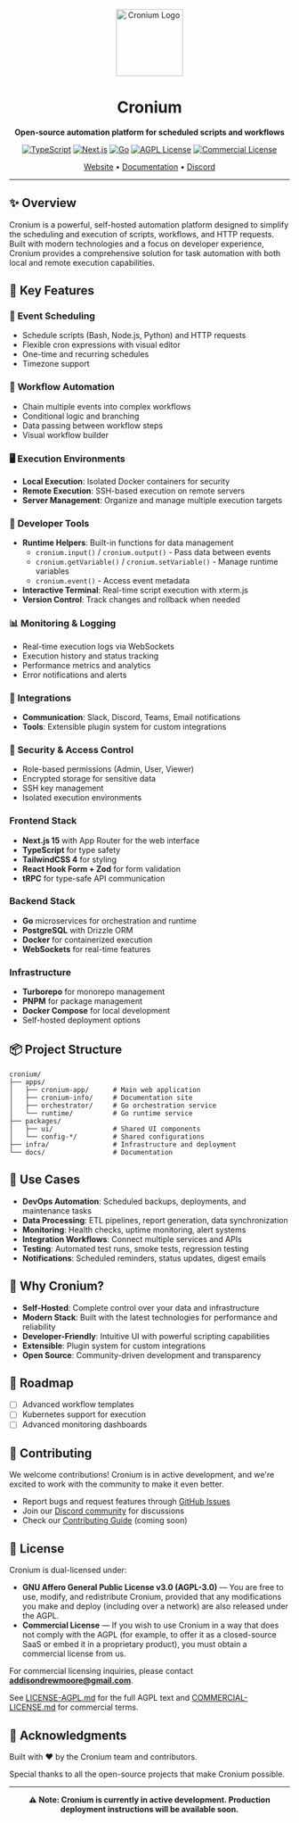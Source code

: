 <div align="center">
  <img src="apps/cronium-info/public/logo.svg" alt="Cronium Logo" width="120" height="120" />
  
  # Cronium
  
  **Open-source automation platform for scheduled scripts and workflows**
  
  [![TypeScript](https://img.shields.io/badge/TypeScript-5.0+-blue.svg)](https://www.typescriptlang.org/)
  [![Next.js](https://img.shields.io/badge/Next.js-15-black.svg)](https://nextjs.org/)
  [![Go](https://img.shields.io/badge/Go-1.21+-00ADD8.svg)](https://golang.org/)
  [![AGPL License](https://img.shields.io/badge/license-AGPL-blue.svg)](LICENSE-AGPL.md)
  [![Commercial License](https://img.shields.io/badge/license-Commercial-blue.svg)](COMMERCIAL-LICENSE.md)
  
  [Website](https://cronium.app) • [Documentation](https://cronium.app/docs) • [Discord](https://discord.gg/cronium)
</div>

---

## ✨ Overview

Cronium is a powerful, self-hosted automation platform designed to simplify the scheduling and execution of scripts, workflows, and HTTP requests. Built with modern technologies and a focus on developer experience, Cronium provides a comprehensive solution for task automation with both local and remote execution capabilities.

## 🚀 Key Features

### 📅 **Event Scheduling**

- Schedule scripts (Bash, Node.js, Python) and HTTP requests
- Flexible cron expressions with visual editor
- One-time and recurring schedules
- Timezone support

### 🔄 **Workflow Automation**

- Chain multiple events into complex workflows
- Conditional logic and branching
- Data passing between workflow steps
- Visual workflow builder

### 🖥️ **Execution Environments**

- **Local Execution**: Isolated Docker containers for security
- **Remote Execution**: SSH-based execution on remote servers
- **Server Management**: Organize and manage multiple execution targets

### 🔧 **Developer Tools**

- **Runtime Helpers**: Built-in functions for data management
  - `cronium.input()` / `cronium.output()` - Pass data between events
  - `cronium.getVariable()` / `cronium.setVariable()` - Manage runtime variables
  - `cronium.event()` - Access event metadata
- **Interactive Terminal**: Real-time script execution with xterm.js
- **Version Control**: Track changes and rollback when needed

### 📊 **Monitoring & Logging**

- Real-time execution logs via WebSockets
- Execution history and status tracking
- Performance metrics and analytics
- Error notifications and alerts

### 🔌 **Integrations**

- **Communication**: Slack, Discord, Teams, Email notifications
- **Tools**: Extensible plugin system for custom integrations

### 🔐 **Security & Access Control**

- Role-based permissions (Admin, User, Viewer)
- Encrypted storage for sensitive data
- SSH key management
- Isolated execution environments

### **Frontend Stack**

- **Next.js 15** with App Router for the web interface
- **TypeScript** for type safety
- **TailwindCSS 4** for styling
- **React Hook Form + Zod** for form validation
- **tRPC** for type-safe API communication

### **Backend Stack**

- **Go** microservices for orchestration and runtime
- **PostgreSQL** with Drizzle ORM
- **Docker** for containerized execution
- **WebSockets** for real-time features

### **Infrastructure**

- **Turborepo** for monorepo management
- **PNPM** for package management
- **Docker Compose** for local development
- Self-hosted deployment options

## 📦 Project Structure

```
cronium/
├── apps/
│   ├── cronium-app/      # Main web application
│   ├── cronium-info/     # Documentation site
│   ├── orchestrator/     # Go orchestration service
│   └── runtime/          # Go runtime service
├── packages/
│   ├── ui/               # Shared UI components
│   └── config-*/         # Shared configurations
├── infra/                # Infrastructure and deployment
└── docs/                 # Documentation
```

## 🎯 Use Cases

- **DevOps Automation**: Scheduled backups, deployments, and maintenance tasks
- **Data Processing**: ETL pipelines, report generation, data synchronization
- **Monitoring**: Health checks, uptime monitoring, alert systems
- **Integration Workflows**: Connect multiple services and APIs
- **Testing**: Automated test runs, smoke tests, regression testing
- **Notifications**: Scheduled reminders, status updates, digest emails

## 🌟 Why Cronium?

- **Self-Hosted**: Complete control over your data and infrastructure
- **Modern Stack**: Built with the latest technologies for performance and reliability
- **Developer-Friendly**: Intuitive UI with powerful scripting capabilities
- **Extensible**: Plugin system for custom integrations
- **Open Source**: Community-driven development and transparency

## 🔮 Roadmap

- [ ] Advanced workflow templates
- [ ] Kubernetes support for execution
- [ ] Advanced monitoring dashboards

## 🤝 Contributing

We welcome contributions! Cronium is in active development, and we're excited to work with the community to make it even better.

- Report bugs and request features through [GitHub Issues](https://github.com/addison-moore/cronium/issues)
- Join our [Discord community](https://discord.gg/cronium) for discussions
- Check our [Contributing Guide](CONTRIBUTING.md) (coming soon)

## 📄 License

Cronium is dual-licensed under:

- **GNU Affero General Public License v3.0 (AGPL-3.0)** — You are free to use, modify, and redistribute Cronium, provided that any modifications you make and deploy (including over a network) are also released under the AGPL.
- **Commercial License** — If you wish to use Cronium in a way that does not comply with the AGPL (for example, to offer it as a closed-source SaaS or embed it in a proprietary product), you must obtain a commercial license from us.

For commercial licensing inquiries, please contact **[addisondrewmoore@gmail.com](mailto:addisondrewmoore@gmail.com)**.

See [LICENSE-AGPL.md](LICENSE-AGPL.md) for the full AGPL text and [COMMERCIAL-LICENSE.md](COMMERCIAL-LICENSE.md) for commercial terms.

## 🙏 Acknowledgments

Built with ❤️ by the Cronium team and contributors.

Special thanks to all the open-source projects that make Cronium possible.

---

<div align="center">
  <strong>⚠️ Note: Cronium is currently in active development. Production deployment instructions will be available soon.</strong>
</div>
